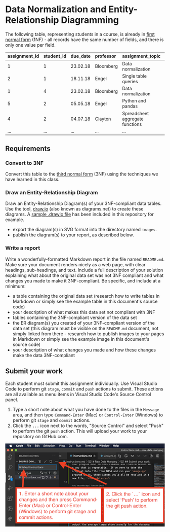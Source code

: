 # Data Normalization and Entity-Relationship Diagramming

The following table, representing students in a course, is already in [first normal form](https://knowledge.kitchen/A_Simple_Guide_to_Five_Normal_Forms_in_Relational_Database_Theory#FIRST_NORMAL_FORM) (1NF) - all records have the same number of fields, and there is only one value per field.

| assignment_id | student_id | due_date | professor | assignment_topic                | classroom | grade | relevant_reading    | professor_email  |
| :------------ | :--------- | :------- | :-------- | :------------------------------ | :-------- | :---- | :------------------ | :--------------- |
| 1             | 1          | 23.02.18 | Bloomberg | Data normalization              | WWH 101   | 80    | Deumlich Chapter 3  | bloo@foo.edu     |
| 2             | 1          | 18.11.18 | Engel     | Single table queries            | 60FA 314  | 25    | Dümmlers Chapter 11 | d.e.1234@foo.edu |
| 1             | 4          | 23.02.18 | Bloomberg | Data normalization              | WWH 101   | 75    | Deumlich Chapter 3  | bloo@foo.edu     |
| 5             | 2          | 05.05.18 | Engel     | Python and pandas               | 60FA 314  | 92    | Dümmlers Chapter 14 | d.e.1234@foo.edu |
| 4             | 2          | 04.07.18 | Clayton   | Spreadsheet aggregate functions | WWH 201   | 65    | Zehnder Page 87     | j.c.3@foo.edu    |
| ...           | ...        | ...      | ...       | ...                             | ...       | ...   | ...                 | ...              |

## Requirements

### Convert to 3NF

Convert this table to the [third normal form](https://knowledge.kitchen/A_Simple_Guide_to_Five_Normal_Forms_in_Relational_Database_Theory#Third_Normal_Form) (3NF) using the techniques we have learned in this class.

### Draw an Entity-Relationship Diagram

Draw an Entity-Relationship Diagram(s) of your 3NF-compliant data tables. Use the tool, [draw.io](https://draw.io) (also known as diagrams.net) to create these diagrams. A [sample .drawio file](./images/example-er-diagrams.drawio) has been included in this repository for example.

- export the diagram(s) in SVG format into the directory named `images`.
- publish the diagram(s) to your report, as described below.

### Write a report

Write a wonderfully-formatted Markdown report in the file named `README.md`. Make sure your document renders nicely as a web page, with clear headings, sub-headings, and text. Include a full description of your solution explaining what about the original data set was not 3NF compliant and what changes you made to make it 3NF-compliant. Be specific, and include at a minimum:

- a table containing the original data set (research how to write tables in Markdown or simply see the example table in this document's source code)
- your description of what makes this data set not compliant with 3NF
- tables containing the 3NF-compliant version of the data set
- the ER diagram(s) you created of your 3NF-compliant version of the data set (this diagram must be visible on the `README.md` document, not simply linked from there - research how to publish images to your pages in Markdown or simply see the example image in this document's source code)
- your description of what changes you made and how these changes make the data 3NF-compliant

## Submit your work

Each student must submit this assignment individually. Use Visual Studio Code to perform git `stage`, `commit` and `push` actions to submit. These actions are all available as menu items in Visual Studio Code's Source Control panel.

1. Type a short note about what you have done to the files in the `Message` area, and then type `Command-Enter` (Mac) or `Control-Enter` (Windows) to perform git `stage` and `commit` actions.
1. Click the `...` icon next to the words, "Source Control" and select "Push" to perform the git `push` action. This will upload your work to your repository on GitHub.com.

![Pushing work in Visual Studio Code](./images/vscode_stage_commit_push.png)
